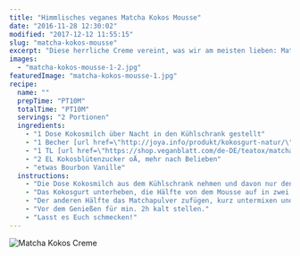 ```yaml
---
title: "Himmlisches veganes Matcha Kokos Mousse"
date: "2016-11-28 12:30:02"
modified: "2017-12-12 11:55:15"
slug: "matcha-kokos-mousse"
excerpt: "Diese herrliche Creme vereint, was wir am meisten lieben: Matcha & Kokos! Was könnte es besseres geben als diese zwei Zutaten in einem fluffigen Mousse vereint?"
images:
  - "matcha-kokos-mousse-1-2.jpg"
featuredImage: "matcha-kokos-mousse-1.jpg"
recipe:
  name: ""
  prepTime: "PT10M"
  totalTime: "PT10M"
  servings: "2 Portionen"
  ingredients:
    - "1 Dose Kokosmilch über Nacht in den Kühlschrank gestellt"
    - "1 Becher [url href=\"http://joya.info/produkt/kokosgurt-natur/\" target=\"_blank\"]Kokosgurt von Joya[/url]"
    - "1 TL [url href=\"https://shop.veganblatt.com/de-DE/teatox/matcha\" target=\"_blank\"]Matcha Pulver[/url]"
    - "2 EL Kokosblütenzucker oÄ, mehr nach Belieben"
    - "etwas Bourbon Vanille"
  instructions:
    - "Die Dose Kokosmilch aus dem Kühlschrank nehmen und davon nur den festen Anteil in einen Mixbecher geben. Solange (ca. 3-4min) mit dem Handmixer aufschlagen bis eine fluffige Kokossahne entsteht. Nach ca. 2min den Zucker und die Vanille zugeben. Abschmecken ob noch Zucker fehlt."
    - "Das Kokosgurt unterheben, die Hälfte von dem Mousse auf in zwei Dessertgläser füllen."
    - "Der anderen Hälfte das Matchapulver zufügen, kurz untermixen und auch in die Dessertgläser füllen."
    - "Vor dem Genießen für min. 2h kalt stellen."
    - "Lasst es Euch schmecken!"
---
```


![Matcha Kokos Creme](https://www.veganblatt.com/i/matcha-kokos-mousse-1-2.jpg)